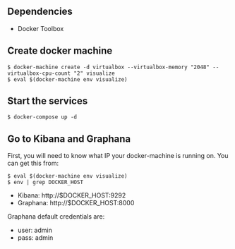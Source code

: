 
## Dependencies
- Docker Toolbox

## Create docker machine

```
$ docker-machine create -d virtualbox --virtualbox-memory "2048" --virtualbox-cpu-count "2" visualize
$ eval $(docker-machine env visualize)
```

## Start the services
```
$ docker-compose up -d
```

## Go to Kibana and Graphana

First, you will need to know what IP your docker-machine is running on. You can get this from:

```
$ eval $(docker-machine env visualize)
$ env | grep DOCKER_HOST
```

- Kibana: http://$DOCKER_HOST:9292
- Graphana: http://$DOCKER_HOST:8000

Graphana default credentials are:
- user: admin
- pass: admin